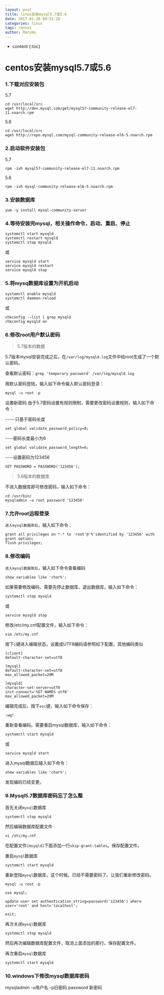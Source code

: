 ```yaml
---
layout: post
title: linux安装mysql5.7或5.6
date: 2017-01-20 09:55:28
categories: linux
tags: centos
author: MarsHu
---
```


* content
{:toc}

# centos安装mysql5.7或5.6 #
### 1.下载对应安装包 ###

5.7
```
cd /usr/local/src
wget http://dev.mysql.com/get/mysql57-community-release-el7-11.noarch.rpm
```

5.6
```
cd /usr/local/src
wget http://repo.mysql.com/mysql-community-release-el6-5.noarch.rpm 
```





### 2.启动软件安装包 ###

5.7
```
rpm -ivh mysql57-community-release-el7-11.noarch.rpm
```

5.6
```
rpm -ivh mysql-community-release-el6-5.noarch.rpm
```

### 3.安装数据库 ###
```
yum -y install mysql-community-server
```

### 4.等待安装完mysql，相关操作命令，启动、重启、停止 ###
```
systemctl start mysqld
systemctl restart mysqld
systemctl stop mysqld
```

或
```
service mysqld start
service mysqld restart
service mysqld stop
```

### 5.将mysq数据库设置为开机启动 ###
```
systemctl enable mysqld
systemctl daemon-reload
```

或
```
chkconfig --list | grep mysqld
chkconfig mysqld on
```

### 6.修改root用户默认密码 ###

> 5.7版本的数据

5.7版本mysql安装完成之后，在`/var/log/mysqld.log`文件中给root生成了一个默认密码。

查看默认密码：`grep 'temporary password' /var/log/mysqld.log`

用默认密码登陆，输入如下命令输入默认密码登录：
```
mysql -u root -p
```

设置新密码
由于5.7密码设置有规则限制，需要更改密码设置规则，输入如下命令：

-----只基于密码长度
```
set global validate_password_policy=0;
```

----密码长度最小为6
```
set global validate_password_length=6;
```

----设置密码为123456
```
SET PASSWORD = PASSWORD('123456');
```

> 5.6版本的数据库

不进入数据库即可修改密码，输入如下命令：
```
cd /usr/bin/
mysqladmin -u root password '123456'
```

### 7.允许root远程登录 ###
`进入mysql数据库后`，输入如下命令：
```
grant all privileges on *.* to 'root'@'%'identified by '123456' with grant option;
flush privileges;
```

### 8.修改编码 ###
`进入mysql数据库后`，输入如下命令查看编码
```
show variables like 'char%';
```

如果需要修改编码，需要先停止数据库，退出数据库，输入如下命令：
```
systemctl stop mysqld
```

或
```
service mysqld stop
```

修改/etc/my.cnf配置文件，输入如下命令：
```
vim /etc/my.cnf
```

按下`i`键进入编辑状态，设置成UTF8编码请参照如下配置，其他编码类似
```
[client]
default-character-set=utf8

[mysql]
default-character-set=utf8
max_allowed_packet=20M

[mysqld]
character-set-server=utf8
init-connect='SET NAMES utf8'
max_allowed_packet=20M
```

编辑完成后，按下`esc`键，输入如下命令保存：
```
:wq!
```

重新查看编码。需要重启mysql数据库，输入如下命令：
```
systemctl start mysqld
```

或
```
service mysqld start
```

进入mysql数据后输入如下命令：
```
show variables like 'char%';
```
发现编码已经变更。


### 9.Mysql5.7数据库密码忘了怎么整 ###

首先关闭`mysql`数据库

	systemctl stop mysqld

然后编辑数据库配置文件

	vi /etc/my.cnf

在配置文件`[msyqld]`下面添加一行`skip-grant-tables`。保存配置文件。

重启`mysql`数据库

	systemctl start mysqld

重新登陆`mysql`数据库，这个时候。已经不需要密码了。让我们重新修改密码。

	mysql -u root -p
	
	use mysql;

	update user set authentication_string=password('123456') where user='root' and host='localhost';

	exit;

再次关闭`mysql`数据库

	systemctl stop mysqld

然后再次编辑数据库配置文件，取消上面添加的那行。保存配置文件。

再次重启`mysql`数据库

	systemctl start mysqld

### 10.windows下修改mysql数据库密码 ###
mysqladmin -u用户名 -p旧密码 password 新密码


